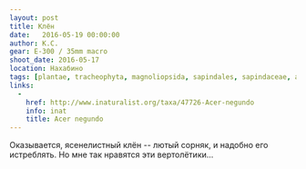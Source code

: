 ```yaml
---
layout: post
title: Клён
date:   2016-05-19 00:00:00
author: К.С.
gear: E-300 / 35mm macro
shoot_date: 2016-05-17
location: Нахабино
tags: [plantae, tracheophyta, magnoliopsida, sapindales, sapindaceae, acer, acer negundo]
links:
  -
    href: http://www.inaturalist.org/taxa/47726-Acer-negundo
    info: inat
    title: Acer negundo
---
```


Оказывается, ясенелистный клён -- лютый сорняк, и надобно его истреблять. Но мне так нравятся эти вертолётики...
